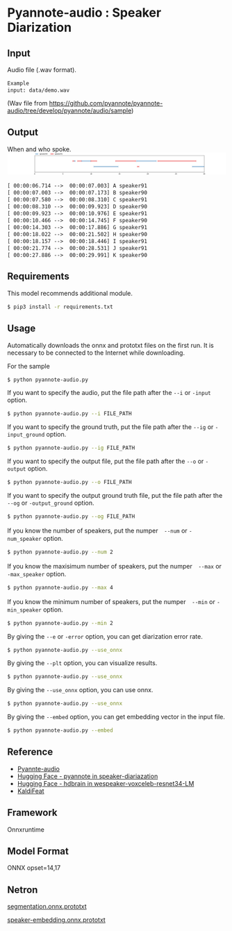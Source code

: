 # Pyannote-audio : Speaker Diarization

## Input

Audio file (.wav format).
```
Example
input: data/demo.wav
```
(Wav file from https://github.com/pyannote/pyannote-audio/tree/develop/pyannote/audio/sample)

## Output

When and who spoke.
![Output](output.png)

```
[ 00:00:06.714 -->  00:00:07.003] A speaker91
[ 00:00:07.003 -->  00:00:07.173] B speaker90
[ 00:00:07.580 -->  00:00:08.310] C speaker91
[ 00:00:08.310 -->  00:00:09.923] D speaker90
[ 00:00:09.923 -->  00:00:10.976] E speaker91
[ 00:00:10.466 -->  00:00:14.745] F speaker90
[ 00:00:14.303 -->  00:00:17.886] G speaker91
[ 00:00:18.022 -->  00:00:21.502] H speaker90
[ 00:00:18.157 -->  00:00:18.446] I speaker91
[ 00:00:21.774 -->  00:00:28.531] J speaker91
[ 00:00:27.886 -->  00:00:29.991] K speaker90
```

## Requirements

This model recommends additional module.
```bash
$ pip3 install -r requirements.txt
```

## Usage

Automatically downloads the onnx and prototxt files on the first run.
It is necessary to be connected to the Internet while downloading.

For the sample
```bash
$ python pyannote-audio.py
```

If you want to specify the audio, put the file path after the `--i` or `-input` option.

```bash
$ python pyannote-audio.py --i FILE_PATH
```

If you want to specify the ground truth, put the file path after the `--ig` or `-input_ground` option.

```bash
$ python pyannote-audio.py --ig FILE_PATH
```

If you want to specify the output file, put the file path after the `--o` or `-output` option.

```bash
$ python pyannote-audio.py --o FILE_PATH
```

If you want to specify the output ground truth file, put the file path after the `--og` or `-output_ground` option.

```bash
$ python pyannote-audio.py --og FILE_PATH
```

If you know the number of speakers, put the numper　`--num` or `-num_speaker` option.
```bash
$ python pyannote-audio.py --num 2
```

If you know the maxisimum number of speakers, put the numper　`--max` or `-max_speaker` option.
```bash
$ python pyannote-audio.py --max 4
```

If you know the minimum number of speakers, put the numper　`--min` or `-min_speaker` option.
```bash
$ python pyannote-audio.py --min 2
```

By giving the `--e` or `-error` option, you can get diarization error rate.
```bash
$ python pyannote-audio.py --use_onnx
```

By giving the `--plt` option, you can visualize results.
```bash
$ python pyannote-audio.py --use_onnx
```

By giving the `--use_onnx` option, you can use onnx.
```bash
$ python pyannote-audio.py --use_onnx
```

By giving the `--embed` option, you can get embedding vector in the input file.
```bash
$ python pyannote-audio.py --embed
```

## Reference

- [Pyannte-audio](https://github.com/pyannote/pyannote-audio)
- [Hugging Face - pyannote in speaker-diariazation](https://huggingface.co/pyannote/speaker-diarization-3.1)
- [Hugging Face - hdbrain in wespeaker-voxceleb-resnet34-LM](https://huggingface.co/hbredin/wespeaker-voxceleb-resnet34-LM/tree/main)
- [KaldiFeat](https://github.com/yuyq96/kaldifeat)

## Framework

Onnxruntime

## Model Format

ONNX opset=14,17

## Netron

[segmentation.onnx.prototxt](https://netron.app/?url=https://storage.googleapis.com/ailia-models/pyannote-audio/segmentation.onnx.prototxt)

[speaker-embedding.onnx.prototxt](https://netron.app/?url=https://storage.googleapis.com/ailia-models/pyannote-audio/speaker-embedding.onnx.prototxt)
